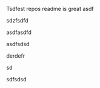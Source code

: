 Tsdfest repos readme is great asdf




sdzfsdfd


asdfasdfd


asdfsdsd

derdefr



sd

sdfsdsd












































































































































































































